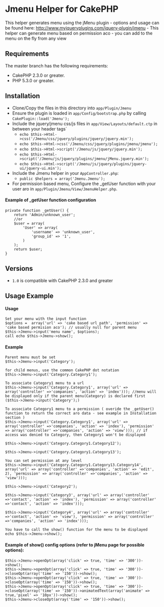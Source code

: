 # Jmenu Helper for CakePHP

This helper generates menu using the jMenu plugin 
	- options and usage can be found here: http://www.myjqueryplugins.com/jquery-plugin/jmenu
	- This helper can generate menu based on permission aco
	- you can add to the menu on the fly from any view 

## Requirements

The master branch has the following requirements:

* CakePHP 2.3.0 or greater.
* PHP 5.3.0 or greater.

## Installation

* Clone/Copy the files in this directory into `app/Plugin/Jmenu`
* Ensure the plugin is loaded in `app/Config/bootstrap.php` by calling `CakePlugin::load('Jmenu');`
* Include the jquery/jmenu css/js files in `app/View/Layouts/default.ctp` in between your header tags`
	* `echo $this->Html->css('/Jmenu/css/jquery/plugins/jquery/jquery.min');`
	* `echo $this->Html->css('/Jmenu/css/jquery/plugins/jmenu/jmenu');`
	* `echo $this->Html->script('/Jmenu/js/jquery/jquery.min');`
	* `echo $this->Html->script('/Jmenu/js/jquery/plugins/jmenu/jMenu.jquery.min');`
	* `echo $this->Html->script('/Jmenu/js/jquery/plugins/jquery-ui/jquery-ui.min');`
* Include the Jmenu helper in your `AppController.php`:
   * `public $helpers = array('Jmenu.Jmenu');`
* For permission based menu, Configure the _getUser function with your user aro in `app/Plugin/Jmenu/View/JmenuHelper.php`.
#### Example of _getUser function configuration
	private function _getUser() {
		return 'Admin/unknown_user';
		//or
		$user = array(
			'User' => array(
				'username' => 'unknown_user',
				'group_id' => '1',
			)
		);
		return $user;
	}

## Versions

* `1.0` is compatible with CakePHP 2.3.0 and greater

## Usage Example

#### Usage

	Set your menu with the input function
	$options =  array('url' => 'cake based url path', 'permission' => 'cake based permision aco'); // usually null for parent menu
	$this->Jmenu->input('menu name', $options); 
	call echo $this->Jmenu->show();
	
####	Example
	
	Parent menu must be set
	$this->Jmenu->input('Category'); 
	
	for child menus, use the common CakePHP dot notation 
	$this->Jmenu->input('Category.Category1');
	
	To associate Category1 menu to a url
	$this->Jmenu->input('Category.Category1', array('url' => array('controller' =>'companies', 'action' => 'index'))); //menu will be displayed only if the parent menu(Category) is declared first ($this->Jmenu->input('Category');)
	
	To associate Category1 menu to a permission ( overide the _getUser() function to return the correct aro data - see example in Installation section )
	$this->Jmenu->input('Category.Category1', array('url' => array('controller' =>'companies', 'action' => 'index'), 'permission' => array('controller' =>'companies', 'action' => 'view'))); // if access was denied to Category, then Category1 won't be displayed 
	
	$this->Jmenu->input('Category.Category1.Category12');
	
	$this->Jmenu->input('Category.Category1.Category13');
	
	You can set permission at any level
	$this->Jmenu->input('Category.Category1.Category13.Category14', array('url' => array('controller' =>'companies', 'action' => 'edit', 2), 'permission' => array('controller' =>'companies', 'action' => 'view')));
	
	$this->Jmenu->input('Category2');
	
	$this->Jmenu->input('Category3', array('url' => array('controller' =>'contact', 'action' => 'index'), 'permission' => array('controller' =>'contact', 'action' => 'index')));
	
	$this->Jmenu->input('Category4', array('url' => array('controller' =>'contact', 'action' => 'view'), 'permission' => array('controller' =>'companies', 'action' => 'index')));
	
	You have to call the show() function for the menu to be displayed
	echo $this->Jmenu->show();

####	Example of show() config options (refer to jMenu page for possible options):
	
	$this->Jmenu->openOpt(array('click' => true, 'time' => '300'))->show();
	$this->Jmenu->openOpt(array('click' => true, 'time' => '300'))->closeOpt(array('time' => '150'))->show();
	$this->Jmenu->openOpt(array('click' => true, 'time' => '300'))->closeOpt(array('time' => '150'))->show();
	$this->Jmenu->openOpt(array('click' => true, 'time' => '300'))->closeOpt(array('time' => '150'))->animatedText(array('animate' => true,'pixel' => '10px'))->show();
	$this->Jmenu->closeOpt(array('time' => '150'))->show();
